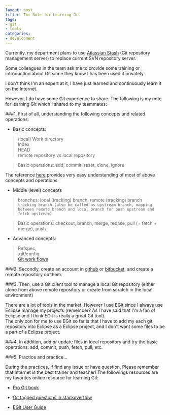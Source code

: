 ```yaml
---
layout: post
title:  The Note for Learning Git
tags: 
- git
- tools
categories:
- development
---
```



Currently, my department plans to use [Atlassian Stash](https://www.atlassian.com/software/stash) (Git repository management server) to replace current SVN repository server. 

Some colleagues in the team ask me to provide some training or introduction about Git since they know I has been used it privately.

I don't think I'm an expert at it, I have just learned and continuously learn it on the Internet. 

However, I do have some Git experience to share. The following is my note for learning Git which I shared to my teammates: 

###1. First of all, understanding the following concepts and related operations:

   - Basic concepts:   

>  (local) Work directory  
>  Index  
>  HEAD   
>  remote repository vs local repository

>  Basic operations: add, commit, reset, clone, ignore

   The reference [here](http://git-scm.com/book/en/v2/Git-Tools-Reset-Demystified) provides very easy understanding of most of above concepts and operations
   
   - Middle (level) concepts
   
>  branches: local (tracking) branch, remote (tracking) branch   
   `tracking branch (also be called as upstream branch, mapping between remote branch and local branch for push upstream and fetch upstream)`
   
>   Basic operations: checkout, branch, merge, rebase,  pull (= fetch + merge), push
   
   - Advanced concepts: 
   
>   Refspec,   
>   .git/config   
>   [Git work flows](https://www.atlassian.com/git/tutorials/comparing-workflows)

###2. Secondly, create an account in [github](https://github.com/https://bitbucket.org) or [bitbucket](https://bitbucket.org), and create a remote repository on them.  


###3. Then, use a Git client tool to manage a local Git repository (either clone from above remote repository or create from scratch in the local environment)  
    
There are a lot of tools in the market. However I use EGit since I always use Eclipse manage my projects (remember? As I have said that I'm a fan of Eclipse and I think EGit is really a great Git tool).   
    The only con for me to use EGit so far is that I have to add my each git repository into Eclipse as a Eclipse project, and I don't want some files to be a part of a Eclipse project.

###4. In addition, add or update files in local repository and try the basic operations: add, commit, push, fetch, pull, etc.  

###5. Practice and practice...

   During the practices, if find any issue or have question, Please remember that Internet is the best trainer and teacher! The followings resources are my favorites online resource for learning Git: 

- [Pro Git book](http://git-scm.com/book/en/v2/Getting-Started-Git-Basics)

- [Git tagged questions in stackoverflow](http://stackoverflow.com/questions/tagged/git)

- [EGit User Guide](http://wiki.eclipse.org/EGit/User_Guide)
    


  

 

 